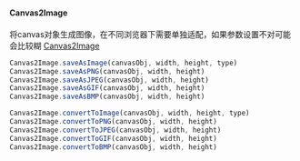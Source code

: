 # 

#### Canvas2Image
将canvas对象生成图像，在不同浏览器下需要单独适配，如果参数设置不对可能会比较糊
[Canvas2Image](https://github.com/hongru/canvas2image)
```javascript
Canvas2Image.saveAsImage(canvasObj, width, height, type)
Canvas2Image.saveAsPNG(canvasObj, width, height)
Canvas2Image.saveAsJPEG(canvasObj, width, height)
Canvas2Image.saveAsGIF(canvasObj, width, height)
Canvas2Image.saveAsBMP(canvasObj, width, height)

Canvas2Image.convertToImage(canvasObj, width, height, type)
Canvas2Image.convertToPNG(canvasObj, width, height)
Canvas2Image.convertToJPEG(canvasObj, width, height)
Canvas2Image.convertToGIF(canvasObj, width, height)
Canvas2Image.convertToBMP(canvasObj, width, height)

```
